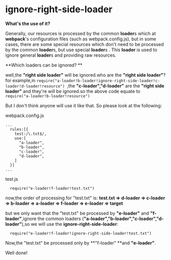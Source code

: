 # ignore-right-side-loader

**What's the use of it?**

Generally, our resources is processed by the common **loader**s which at **webpack**'s configuration files (such as webpack.config.js), but in some cases, there are some special resources which don't need to be processed by the common **loader**s, but use special **loader**s . This **loader** is used to ignore general **loader**s and providing raw resources.

**Which loaders can be ignored? **

well,the **"right side loader"** will be ignored.who are the **"right side loader"**?
for example,in ```require("a-loader!b-loader!ignore-right-side-loader!c-loader!d-loader!resource")
```,the **"c-loader","d-loader"** are the **"right side loader"** and they're will be ignored.so the above code equate to ```
require("a-loader!b-loader!resource")``` 

But I don't think anyone will use it like that. So please look at the following:

webpack.config.js
```
...
  rules:[{
    test:/\.txt$/,
    use:[
      "a-loader",
      "b-loader",
      "c-loader",
      "d-loader",
    ]
  }]
...
```  
test.js

```
  require("e-loader!f-loader!test.txt")
```  

now,the order of processing for "test.txt" is:
**test.txt => d-loader => c-loader => b-loader => a-loader => f-loader => e-loader => target**

but we only want that the "test.txt" be processed by **"e-loader"** and **"f-loader"**,ignore the common loaders (**"a-loader","b-loader","c-loader","d-loader"**),so we will use the **ignore-right-side-loader**:
```
  require("e-loader!f-loader!ignore-right-side-loader!test.txt")
```  
Now,the "test.txt" be processed only by **"f-loader" **and **"e-loader"**.

Well done!

